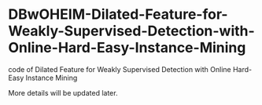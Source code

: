 # DBwOHEIM-Dilated-Feature-for-Weakly-Supervised-Detection-with-Online-Hard-Easy-Instance-Mining
code of Dilated Feature for Weakly Supervised Detection with Online Hard-Easy Instance Mining

More details will be updated later.
